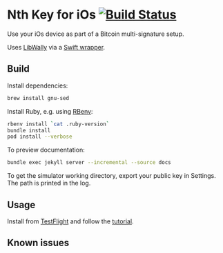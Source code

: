 # Nth Key for iOs [![Build Status](https://travis-ci.org/Sjors/nthkey-ios.svg?branch=master)](https://travis-ci.org/Sjors/nthkey-ios)

Use your iOs device as part of a Bitcoin multi-signature setup.

Uses [LibWally](https://github.com/ElementsProject/libwally-core) via a
[Swift wrapper](https://github.com/blockchain/libwally-swift).

## Build

Install dependencies:

```sh
brew install gnu-sed
```

Install Ruby, e.g. using [RBenv](https://github.com/rbenv/rbenv):

```sh
rbenv install `cat .ruby-version`
bundle install
pod install --verbose
```

To preview documentation:

```sh
bundle exec jekyll server --incremental --source docs
```

To get the simulator working directory, export your public key in Settings. The path is printed in the log.  

## Usage

Install from [TestFlight](https://testflight.apple.com/join/Y6cbJbEe) and follow the [tutorial](https://nthkey.com/tutorial).

## Known issues
